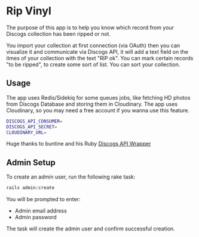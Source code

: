 # Rip Vinyl

The purpose of this app is to help you know which record from your Discogs collection has been ripped or not.

You import your collection at first connection (via OAuth) then you can visualize it and communicate via Discogs API, it will add a text field on the itmes of your collection with the text "RIP ok".
You can mark certain records "to be ripped", to create some sort of list.
You can sort your collection.

## Usage

The app uses Redis/Sidekiq for some queues jobs, like fetching HD photos from Discogs Database and storing them in Cloudinary.
The app uses Cloudinary, so you may need a free account if you wanna use this feature.

```bash
DISCOGS_API_CONSUMER=
DISCOGS_API_SECRET=
CLOUDINARY_URL=
```

Huge thanks to buntine and his Ruby [Discogs API Wrapper](https://github.com/buntine/discog)

## Admin Setup

To create an admin user, run the following rake task:

```bash
rails admin:create
```

You will be prompted to enter:

- Admin email address
- Admin password

The task will create the admin user and confirm successful creation.

